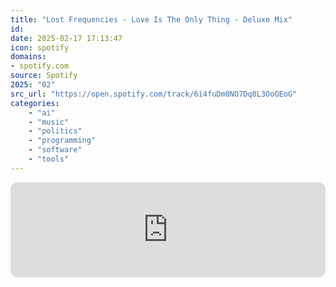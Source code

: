 ```yaml
---
title: "Lost Frequencies - Love Is The Only Thing - Deluxe Mix"
id: 
date: 2025-02-17 17:13:47
icon: spotify
domains:
- spotify.com
source: Spotify
2025: "02"
src_url: "https://open.spotify.com/track/6i4fuDm0NO7Dq8L3OoOEoG"
categories:
    - "ai"
    - "music"
    - "politics"
    - "programming"
    - "software"
    - "tools"
---
```

<iframe style="border-radius: 12px" width="100%" height="152" title="Spotify Embed: Love Is The Only Thing - Deluxe Mix" frameborder="0" allowfullscreen allow="autoplay; clipboard-write; encrypted-media; fullscreen; picture-in-picture" loading="lazy" src="https://open.spotify.com/embed/track/6i4fuDm0NO7Dq8L3OoOEoG?utm_source=oembed"></iframe>
